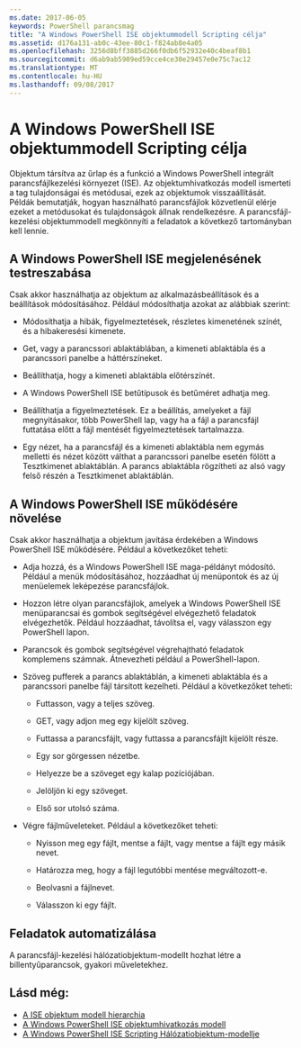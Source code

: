 ```yaml
---
ms.date: 2017-06-05
keywords: PowerShell parancsmag
title: "A Windows PowerShell ISE objektummodell Scripting célja"
ms.assetid: d176a131-ab0c-43ee-80c1-f824ab8e4a05
ms.openlocfilehash: 3256d8bff3885d266f0db6f52932e40c4beaf8b1
ms.sourcegitcommit: d6ab9ab5909ed59cce4ce30e29457e0e75c7ac12
ms.translationtype: MT
ms.contentlocale: hu-HU
ms.lasthandoff: 09/08/2017
---
```

# <a name="purpose-of-the-windows-powershell-ise-scripting-object-model"></a>A Windows PowerShell ISE objektummodell Scripting célja
  Objektum társítva az űrlap és a funkció a Windows PowerShell integrált parancsfájlkezelési környezet (ISE). Az objektumhivatkozás modell ismerteti a tag tulajdonságai és metódusai, ezek az objektumok visszaállítását. Példák bemutatják, hogyan használható parancsfájlok közvetlenül elérje ezeket a metódusokat és tulajdonságok állnak rendelkezésre. A parancsfájl-kezelési objektummodell megkönnyíti a feladatok a következő tartományban kell lennie.

## <a name="customizing-the-appearance-of-windows-powershell-ise"></a>A Windows PowerShell ISE megjelenésének testreszabása
 Csak akkor használhatja az objektum az alkalmazásbeállítások és a beállítások módosításához. Például módosíthatja azokat az alábbiak szerint:

- Módosíthatja a hibák, figyelmeztetések, részletes kimenetének színét, és a hibakeresési kimenete.

- Get, vagy a parancssori ablaktáblában, a kimeneti ablaktábla és a parancssori panelbe a háttérszíneket.

- Beállíthatja, hogy a kimeneti ablaktábla előtérszínét.

- A Windows PowerShell ISE betűtípusok és betűméret adhatja meg.

- Beállíthatja a figyelmeztetések. Ez a beállítás, amelyeket a fájl megnyitásakor, több PowerShell lap, vagy ha a fájl a parancsfájl futtatása előtt a fájl mentését figyelmeztetések tartalmazza.

- Egy nézet, ha a parancsfájl és a kimeneti ablaktábla nem egymás melletti és nézet között válthat a parancssori panelbe esetén fölött a Tesztkimenet ablaktáblán. A parancs ablaktábla rögzítheti az alsó vagy felső részén a Tesztkimenet ablaktáblán.

## <a name="enhancing-the-functionality-of-windows-powershell-ise"></a>A Windows PowerShell ISE működésére növelése
 Csak akkor használhatja a objektum javítása érdekében a Windows PowerShell ISE működésére. Például a következőket teheti:

- Adja hozzá, és a Windows PowerShell ISE maga-példányt módosító. Például a menük módosításához, hozzáadhat új menüpontok és az új menüelemek leképezése parancsfájlok.

- Hozzon létre olyan parancsfájlok, amelyek a Windows PowerShell ISE menüparancsai és gombok segítségével elvégezhető feladatok elvégezhetők. Például hozzáadhat, távolítsa el, vagy válasszon egy PowerShell lapon.

- Parancsok és gombok segítségével végrehajtható feladatok komplemens számnak. Átnevezheti például a PowerShell-lapon.

- Szöveg pufferek a parancs ablaktáblán, a kimeneti ablaktábla és a parancssori panelbe fájl társított kezelheti. Például a következőket teheti:

    -   Futtasson, vagy a teljes szöveg.

    -   GET, vagy adjon meg egy kijelölt szöveg.

    -   Futtassa a parancsfájlt, vagy futtassa a parancsfájlt kijelölt része.

    -   Egy sor görgessen nézetbe.

    -   Helyezze be a szöveget egy kalap pozíciójában.

    -   Jelöljön ki egy szöveget.

    -   Első sor utolsó száma.

- Végre fájlműveleteket. Például a következőket teheti:

    -   Nyisson meg egy fájlt, mentse a fájlt, vagy mentse a fájlt egy másik nevet.

    -   Határozza meg, hogy a fájl legutóbbi mentése megváltozott-e.

    -   Beolvasni a fájlnevet.

    -   Válasszon ki egy fájlt.

## <a name="automating-tasks"></a>Feladatok automatizálása
 A parancsfájl-kezelési hálózatiobjektum-modellt hozhat létre a billentyűparancsok, gyakori műveletekhez.

## <a name="see-also"></a>Lásd még:
- [A ISE objektum modell hierarchia](The-ISE-Object-Model-Hierarchy.md) 
- [A Windows PowerShell ISE objektumhivatkozás modell](Windows-PowerShell-ISE-Object-Model-Reference.md) 
- [A Windows PowerShell ISE Scripting Hálózatiobjektum-modellje](The-Windows-PowerShell-ISE-Scripting-Object-Model.md)

  
